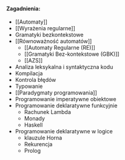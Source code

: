 
#### Zagadnienia:
- [[Automaty]]
- [[Wyrażenia regularne]]
- Gramatyki bezkontekstowe
- [[Równoważność automatów]]
	- [[Automaty Regularne (RE)]]
	- [[Gramatyki Bez-kontekstowe (GBK)]]
	- [[AZS]]
- Analiza leksykalna i syntaktyczna kodu
- Kompilacja
- Kontrola błędów
-  Typowanie
- [[Paradygmaty programowania]]
- Programowanie imperatywne obiektowe
- Programowanie deklaratywne funkcyjnie
	- Rachunek Lambda
	- Monady
	- Haskell
- Programowanie deklaratywne w logice
	- klauzule Horna
	- Rekurencja
	- Prolog